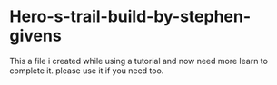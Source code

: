 # Hero-s-trail-build-by-stephen-givens
This a file i created while using a tutorial and now need more learn to complete it. please use it if you need too.
